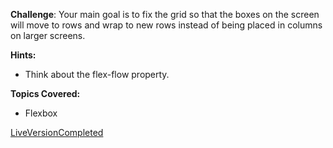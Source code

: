 **Challenge**:
Your main goal is to fix the grid so that the boxes on the screen will move to rows and wrap to new rows instead of being placed in columns on larger screens.

**Hints:**
 - Think about the flex-flow property.

**Topics Covered:**
 - Flexbox
 
 [LiveVersionCompleted](https://scrimba.com/scrim/coe324dee9f6a587ad523a0cb)